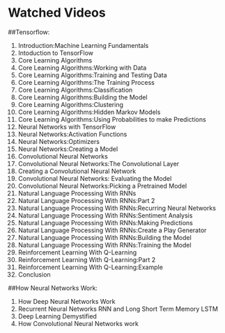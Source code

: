 # Watched Videos

##Tensorflow:
1. Introduction:Machine Learning Fundamentals
2. Intoduction to TensorFlow
3. Core Learning Algorithms
4. Core Learning Algorithms:Working with Data
5. Core Learning Algorithms:Training and Testing Data
6. Core Learning Algorithms:The Training Process
7. Core Learning Algorithms:Classification
8. Core Learning Algorithms:Building the Model
9. Core Learning Algorithms:Clustering
10. Core Learning Algorithms:Hidden Markov Models
11. Core Learning Algorithms:Using Probabilities to make Predictions
12. Neural Networks with TensorFlow
13. Neural Networks:Activation Functions
14. Neural Networks:Optimizers
15. Neural Networks:Creating a Model
16. Convolutional Neural Networks
17. Convolutional Neural Networks:The Convolutional Layer
18. Creating a Convolutional Neural Network
19. Convolutional Neural Networks: Evaluating the Model
20. Convolutional Neural Networks:Picking a Pretrained Model
21. Natural Language Processing With RNNs
22. Natural Language Processing With RNNs:Part 2
23. Natural Language Processing With RNNs:Recurring Neural Networks
24. Natural Language Processing With RNNs:Sentiment Analysis
25. Natural Language Processing With RNNs:Making Predictions
26. Natural Language Processing With RNNs:Create a Play Generator
27. Natural Language Processing With RNNs:Building the Model
28. Natural Language Processing With RNNs:Training the Model
29. Reinforcement Learning With Q-Learning
30. Reinforcement Learning With Q-Learning:Part 2
31. Reinforcement Learning With Q-Learning:Example
32. Conclusion

##How Neural Networks Work:
1. How Deep Neural Networks Work
2. Recurrent Neural Networks RNN and Long Short Term Memory LSTM
3. Deep Learning Demystified
4. How Convolutional Neural Networks work
